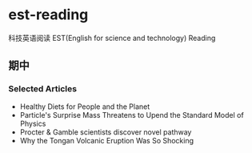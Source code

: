 # est-reading
科技英语阅读 EST(English for science and technology) Reading


## 期中

### Selected Articles
- Healthy Diets for People and the Planet
- Particle's Surprise Mass Threatens to Upend the Standard Model of Physics
- Procter & Gamble scientists discover novel pathway
- Why the Tongan Volcanic Eruption Was So Shocking

